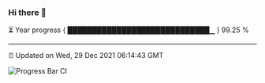 ### Hi there 👋

⏳ Year progress { █████████████████████████████▁ } 99.25 %

---

⏰ Updated on Wed, 29 Dec 2021 06:14:43 GMT

![Progress Bar CI](https://github.com/liununu/liununu/workflows/Progress%20Bar%20CI/badge.svg)
